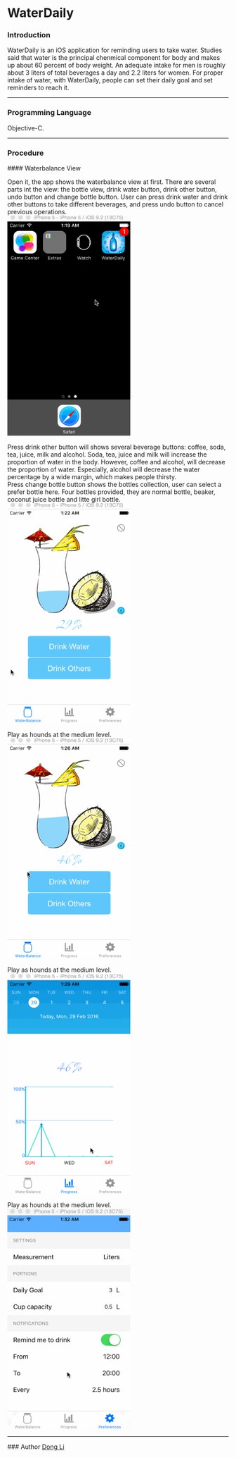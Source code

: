 # WaterDaily
### Introduction
WaterDaily is an iOS application for reminding users to take water. Studies said that water is the principal chenmical component for body and makes up about 60 percent of body weight. An adequate intake for men is roughly about 3 liters of total beverages a day and 2.2 liters for women. For proper intake of water, with WaterDaily, people can set their daily goal and set reminders to reach it.
</br><hr>
### Programming Language
Objective-C.
</br><hr>
### Procedure
<html>
<body>
#### Waterbalance View
<p>
Open it, the app shows the waterbalance view at first. There are several parts int the view: the bottle view, drink water button, drink other button, undo button and change bottle button. User can press drink water and drink other buttons to take different beverages, and press undo button to cancel previous operations.</br>
<img src="https://raw.githubusercontent.com/mewhuan/screenShots/master/waterdaily1.gif" width="280" height="500"></br>
</p>
<p>
Press drink other button will shows several beverage buttons: coffee, soda, tea, juice, milk and alcohol. Soda, tea, juice and milk will increase the proportion of water in the body. However, coffee and alcohol, will decrease the proportion of water. Especially, alcohol will decrease the water percentage by a wide margin, which makes people thirsty. </br>
Press change bottle button shows the bottles collection, user can select a prefer bottle here. Four bottles provided, they are normal bottle, beaker, coconut juice bottle and litte girl bottle.</br>
<img src="https://raw.githubusercontent.com/mewhuan/screenShots/master/waterdaily2.gif" width="280" height="500"></br>
</p>
<p>
Play as hounds at the medium level.</br>
<img src="https://raw.githubusercontent.com/mewhuan/screenShots/master/waterdaily3.gif" width="280" height="500"></br>
</p>
<p>
Play as hounds at the medium level.</br>
<img src="https://raw.githubusercontent.com/mewhuan/screenShots/master/waterdaily4.gif" width="280" height="500"></br>
</p>
<p>
Play as hounds at the medium level.</br>
<img src="https://raw.githubusercontent.com/mewhuan/screenShots/master/waterdaily5.gif" width="280" height="500"></br>
</p>
<hr>
### Author
<a href="https://github.com/mewhuan">Dong Li</a>
</body>
</html>
